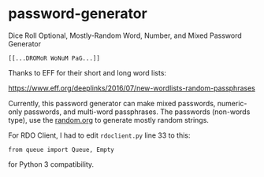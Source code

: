 # password-generator
Dice Roll Optional, Mostly-Random Word, Number, and Mixed Password Generator

`[[...DROMoR WoNuM PaG...]]`

Thanks to EFF for their short and long word lists:

https://www.eff.org/deeplinks/2016/07/new-wordlists-random-passphrases

Currently, this password generator can make mixed passwords, numeric-only passwords, and multi-word passphrases. The passwords (non-words type), use the [random.org]() to generate mostly random strings.

For RDO Client, I had to edit `rdoclient.py` line 33 to this:

`from queue import Queue, Empty`

for Python 3 compatibility.